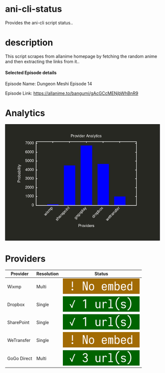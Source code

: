 # ani-cli-status
Provides the ani-cli script status..

# description
This script scrapes from allanime homepage by fetching the random anime and then extracting the links from it..

#### Selected Episode details

Episode Name: Dungeon Meshi Episode 14

Episode Link: https://allanime.to/bangumi/gAcGCcMENjbWhBnR9
# Analytics

<img src="./analytics.png">

# Providers

| Provider         | Resolution | Status                                             |
|------------------|------------|----------------------------------------------------|
| Wixmp            | Multi      | <img src="./images/wixmp.jpg" alt="wixmp" width="250" height="50">        |
| Dropbox          | Single     | <img src="./images/dropbox.jpg" alt="Dropbox" width="250" height="50">      |
| SharePoint       | Single     | <img src="./images/sharepoint.jpg" alt="SharePoint" width="250" height="50"> |
| WeTransfer       | Single     | <img src="./images/wetransfer.jpg" alt="WeTransfer" width="250" height="50"> |
| GoGo Direct      | Multi      | <img src="./images/gogoplay.jpg" alt="GoGo Direct" width="250" height="50">   |
